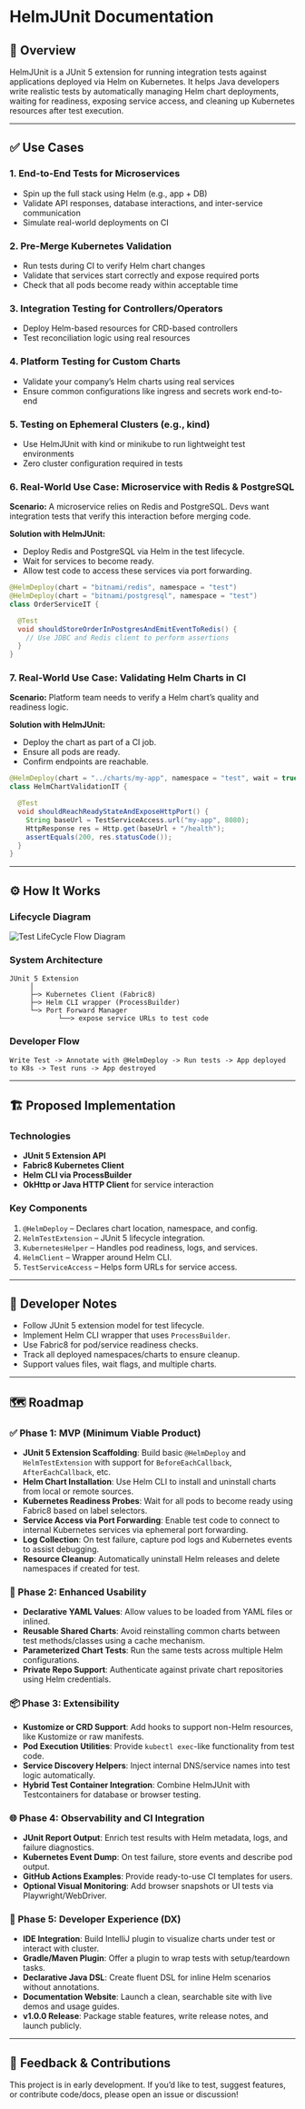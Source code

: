 # HelmJUnit Documentation

## 📘 Overview

HelmJUnit is a JUnit 5 extension for running integration tests against applications deployed via Helm on Kubernetes. It helps Java developers write realistic tests by automatically managing Helm chart deployments, waiting for readiness, exposing service access, and cleaning up Kubernetes resources after test execution.

---

## ✅ Use Cases

### 1. **End-to-End Tests for Microservices**

* Spin up the full stack using Helm (e.g., app + DB)
* Validate API responses, database interactions, and inter-service communication
* Simulate real-world deployments on CI

### 2. **Pre-Merge Kubernetes Validation**

* Run tests during CI to verify Helm chart changes
* Validate that services start correctly and expose required ports
* Check that all pods become ready within acceptable time

### 3. **Integration Testing for Controllers/Operators**

* Deploy Helm-based resources for CRD-based controllers
* Test reconciliation logic using real resources

### 4. **Platform Testing for Custom Charts**

* Validate your company’s Helm charts using real services
* Ensure common configurations like ingress and secrets work end-to-end

### 5. **Testing on Ephemeral Clusters (e.g., kind)**

* Use HelmJUnit with kind or minikube to run lightweight test environments
* Zero cluster configuration required in tests

### 6. **Real-World Use Case: Microservice with Redis & PostgreSQL**

**Scenario:** A microservice relies on Redis and PostgreSQL. Devs want integration tests that verify this interaction before merging code.

**Solution with HelmJUnit:**

* Deploy Redis and PostgreSQL via Helm in the test lifecycle.
* Wait for services to become ready.
* Allow test code to access these services via port forwarding.

```java
@HelmDeploy(chart = "bitnami/redis", namespace = "test")
@HelmDeploy(chart = "bitnami/postgresql", namespace = "test")
class OrderServiceIT {

  @Test
  void shouldStoreOrderInPostgresAndEmitEventToRedis() {
    // Use JDBC and Redis client to perform assertions
  }
}
```

### 7. **Real-World Use Case: Validating Helm Charts in CI**

**Scenario:** Platform team needs to verify a Helm chart’s quality and readiness logic.

**Solution with HelmJUnit:**

* Deploy the chart as part of a CI job.
* Ensure all pods are ready.
* Confirm endpoints are reachable.

```java
@HelmDeploy(chart = "../charts/my-app", namespace = "test", wait = true)
class HelmChartValidationIT {

  @Test
  void shouldReachReadyStateAndExposeHttpPort() {
    String baseUrl = TestServiceAccess.url("my-app", 8080);
    HttpResponse res = Http.get(baseUrl + "/health");
    assertEquals(200, res.statusCode());
  }
}
```

---

## ⚙️ How It Works

### Lifecycle Diagram

![Test LifeCycle Flow Diagram](docs/LifecycleFlowDiagram.png)

### System Architecture

```
JUnit 5 Extension
     │
     ├─> Kubernetes Client (Fabric8)
     ├─> Helm CLI wrapper (ProcessBuilder)
     └─> Port Forward Manager
            └──> expose service URLs to test code
```

### Developer Flow

```
Write Test -> Annotate with @HelmDeploy -> Run tests -> App deployed to K8s -> Test runs -> App destroyed
```

---

## 🏗️ Proposed Implementation

### Technologies

* **JUnit 5 Extension API**
* **Fabric8 Kubernetes Client**
* **Helm CLI via ProcessBuilder**
* **OkHttp or Java HTTP Client** for service interaction

### Key Components

1. `@HelmDeploy` – Declares chart location, namespace, and config.
2. `HelmTestExtension` – JUnit 5 lifecycle integration.
3. `KubernetesHelper` – Handles pod readiness, logs, and services.
4. `HelmClient` – Wrapper around Helm CLI.
5. `TestServiceAccess` – Helps form URLs for service access.

---

## 📓 Developer Notes

* Follow JUnit 5 extension model for test lifecycle.
* Implement Helm CLI wrapper that uses `ProcessBuilder`.
* Use Fabric8 for pod/service readiness checks.
* Track all deployed namespaces/charts to ensure cleanup.
* Support values files, wait flags, and multiple charts.

---

## 🗺️ Roadmap

### ✅ Phase 1: MVP (Minimum Viable Product)

* **JUnit 5 Extension Scaffolding**: Build basic `@HelmDeploy` and `HelmTestExtension` with support for `BeforeEachCallback`, `AfterEachCallback`, etc.
* **Helm Chart Installation**: Use Helm CLI to install and uninstall charts from local or remote sources.
* **Kubernetes Readiness Probes**: Wait for all pods to become ready using Fabric8 based on label selectors.
* **Service Access via Port Forwarding**: Enable test code to connect to internal Kubernetes services via ephemeral port forwarding.
* **Log Collection**: On test failure, capture pod logs and Kubernetes events to assist debugging.
* **Resource Cleanup**: Automatically uninstall Helm releases and delete namespaces if created for test.

### 🔄 Phase 2: Enhanced Usability

* **Declarative YAML Values**: Allow values to be loaded from YAML files or inlined.
* **Reusable Shared Charts**: Avoid reinstalling common charts between test methods/classes using a cache mechanism.
* **Parameterized Chart Tests**: Run the same tests across multiple Helm configurations.
* **Private Repo Support**: Authenticate against private chart repositories using Helm credentials.

### 📦 Phase 3: Extensibility

* **Kustomize or CRD Support**: Add hooks to support non-Helm resources, like Kustomize or raw manifests.
* **Pod Execution Utilities**: Provide `kubectl exec`-like functionality from test code.
* **Service Discovery Helpers**: Inject internal DNS/service names into test logic automatically.
* **Hybrid Test Container Integration**: Combine HelmJUnit with Testcontainers for database or browser testing.

### 🌐 Phase 4: Observability and CI Integration

* **JUnit Report Output**: Enrich test results with Helm metadata, logs, and failure diagnostics.
* **Kubernetes Event Dump**: On test failure, store events and describe pod output.
* **GitHub Actions Examples**: Provide ready-to-use CI templates for users.
* **Optional Visual Monitoring**: Add browser snapshots or UI tests via Playwright/WebDriver.

### 🚀 Phase 5: Developer Experience (DX)

* **IDE Integration**: Build IntelliJ plugin to visualize charts under test or interact with cluster.
* **Gradle/Maven Plugin**: Offer a plugin to wrap tests with setup/teardown tasks.
* **Declarative Java DSL**: Create fluent DSL for inline Helm scenarios without annotations.
* **Documentation Website**: Launch a clean, searchable site with live demos and usage guides.
* **v1.0.0 Release**: Package stable features, write release notes, and launch publicly.
---

## 📣 Feedback & Contributions

This project is in early development. If you’d like to test, suggest features, or contribute code/docs, please open an issue or discussion!
